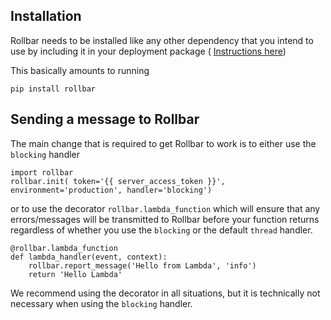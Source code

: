 ## Installation

Rollbar needs to be installed like any other dependency that you intend to use by including it in your deployment package ( [Instructions here](http://docs.aws.amazon.com/lambda/latest/dg/lambda-python-how-to-create-deployment-package.html))

This basically amounts to running

```
pip install rollbar
```

## Sending a message to Rollbar

The main change that is required to get Rollbar to work is to either use the `blocking` handler

```
import rollbar
rollbar.init( token='{{ server_access_token }}', environment='production', handler='blocking')
```

or to use the decorator `rollbar.lambda_function` which will ensure that any errors/messages will be transmitted to Rollbar before your function returns regardless of whether you use the `blocking` or the default `thread` handler.

```
@rollbar.lambda_function
def lambda_handler(event, context):
    rollbar.report_message('Hello from Lambda', 'info')
    return 'Hello Lambda'
```

We recommend using the decorator in all situations, but it is technically not necessary when using the `blocking` handler.
